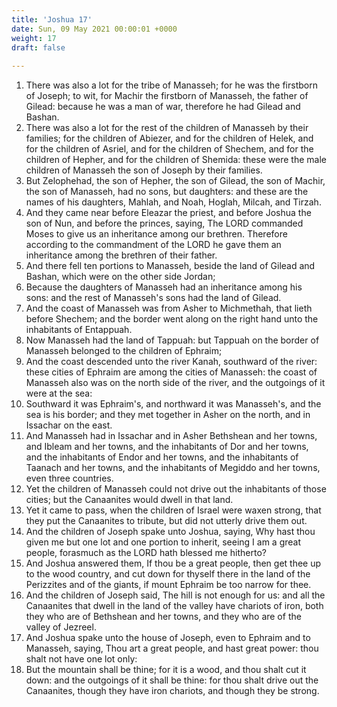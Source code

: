 ```yaml
---
title: 'Joshua 17'
date: Sun, 09 May 2021 00:00:01 +0000
weight: 17
draft: false
  
---
```


1. There was also a lot for the tribe of Manasseh; for he was the firstborn of Joseph; to wit, for Machir the firstborn of Manasseh, the father of Gilead: because he was a man of war, therefore he had Gilead and Bashan.
2. There was also a lot for the rest of the children of Manasseh by their families; for the children of Abiezer, and for the children of Helek, and for the children of Asriel, and for the children of Shechem, and for the children of Hepher, and for the children of Shemida: these were the male children of Manasseh the son of Joseph by their families.
3. But Zelophehad, the son of Hepher, the son of Gilead, the son of Machir, the son of Manasseh, had no sons, but daughters: and these are the names of his daughters, Mahlah, and Noah, Hoglah, Milcah, and Tirzah.
4. And they came near before Eleazar the priest, and before Joshua the son of Nun, and before the princes, saying, The LORD commanded Moses to give us an inheritance among our brethren. Therefore according to the commandment of the LORD he gave them an inheritance among the brethren of their father.
5. And there fell ten portions to Manasseh, beside the land of Gilead and Bashan, which were on the other side Jordan;
6. Because the daughters of Manasseh had an inheritance among his sons: and the rest of Manasseh's sons had the land of Gilead.
7. And the coast of Manasseh was from Asher to Michmethah, that lieth before Shechem; and the border went along on the right hand unto the inhabitants of Entappuah.
8. Now Manasseh had the land of Tappuah: but Tappuah on the border of Manasseh belonged to the children of Ephraim;
9. And the coast descended unto the river Kanah, southward of the river: these cities of Ephraim are among the cities of Manasseh: the coast of Manasseh also was on the north side of the river, and the outgoings of it were at the sea:
10. Southward it was Ephraim's, and northward it was Manasseh's, and the sea is his border; and they met together in Asher on the north, and in Issachar on the east.
11. And Manasseh had in Issachar and in Asher Bethshean and her towns, and Ibleam and her towns, and the inhabitants of Dor and her towns, and the inhabitants of Endor and her towns, and the inhabitants of Taanach and her towns, and the inhabitants of Megiddo and her towns, even three countries.
12. Yet the children of Manasseh could not drive out the inhabitants of those cities; but the Canaanites would dwell in that land.
13. Yet it came to pass, when the children of Israel were waxen strong, that they put the Canaanites to tribute, but did not utterly drive them out.
14. And the children of Joseph spake unto Joshua, saying, Why hast thou given me but one lot and one portion to inherit, seeing I am a great people, forasmuch as the LORD hath blessed me hitherto?
15. And Joshua answered them, If thou be a great people, then get thee up to the wood country, and cut down for thyself there in the land of the Perizzites and of the giants, if mount Ephraim be too narrow for thee.
16. And the children of Joseph said, The hill is not enough for us: and all the Canaanites that dwell in the land of the valley have chariots of iron, both they who are of Bethshean and her towns, and they who are of the valley of Jezreel.
17. And Joshua spake unto the house of Joseph, even to Ephraim and to Manasseh, saying, Thou art a great people, and hast great power: thou shalt not have one lot only:
18. But the mountain shall be thine; for it is a wood, and thou shalt cut it down: and the outgoings of it shall be thine: for thou shalt drive out the Canaanites, though they have iron chariots, and though they be strong.
